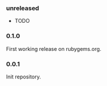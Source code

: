 ### unreleased

* TODO

### 0.1.0

First working release on rubygems.org.

### 0.0.1

Init repository.
